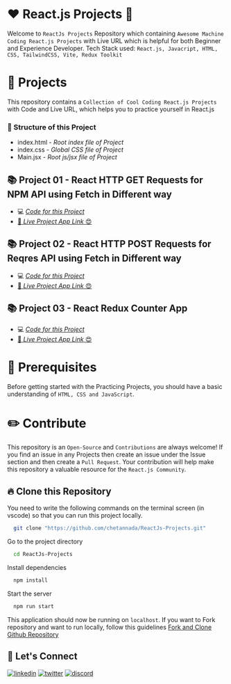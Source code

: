 # ❤️ React.js Projects 🚀

Welcome to `ReactJs Projects` Repository which containing `Awesome Machine Coding React.js Projects` with Live URL which is helpful for both Beginner and Experience Developer. Tech Stack used: `React.js, Javacript, HTML, CSS, TailwindCSS, Vite, Redux Toolkit`

# 🌻 Projects

This repository contains a `Collection of Cool Coding React.js Projects` with Code and Live URL, which helps you to practice yourself in React.js

### 🌱 Structure of this Project

- index.html - _Root index file of Project_
- index.css - _Global CSS file of Project_
- Main.jsx - _Root js/jsx file of Project_

## 📚 Project 01 - React HTTP GET Requests for NPM API using Fetch in Different way

- 💻 [_Code for this Project_](./src/React-Fetch-Get/)
- [🚀 _Live Project App Link_ 😍](https://ex-01-react-fetch-get.netlify.app/)

## 📚 Project 02 - React HTTP POST Requests for Reqres API using Fetch in Different way

- 💻 [_Code for this Project_](./src/React-Fetch-Post/)
- [🚀 _Live Project App Link_ 😍](https://ex-02-react-fetch-post.netlify.app/)

## 📚 Project 03 - React Redux Counter App

- 💻 [_Code for this Project_](./src/Redux-Counter-App//)
- [🚀 _Live Project App Link_ 😍](https://ex-03-react-redux-counter-app.netlify.app/)

# 🎻 Prerequisites

Before getting started with the Practicing Projects, you should have a basic understanding of `HTML, CSS and JavaScript`.

# ✏️ Contribute

This repository is an `Open-Source` and `Contributions` are always welcome! If you find an issue in any Projects then create an issue under the Issue section and then create a `Pull Request`. Your contribution will help make this repository a valuable resource for the `React.js Community`.

## 🔥 Clone this Repository

You need to write the following commands on the terminal screen (in vscode) so that you can run this project locally.

```bash
  git clone "https://github.com/chetannada/ReactJs-Projects.git"
```

Go to the project directory

```bash
  cd ReactJs-Projects
```

Install dependencies

```bash
  npm install
```

Start the server

```bash
  npm run start
```

This application should now be running on `localhost`. If you want to Fork repository and want to run locally, follow this guidelines [Fork and Clone Github Repository](https://docs.github.com/en/get-started/quickstart/fork-a-repo)

## 🔗 Let's Connect

[![linkedin](https://img.shields.io/badge/LinkedIn-0077B5?style=for-the-badge&logo=linkedin&logoColor=white)](https://www.linkedin.com/in/chetannada/)
[![twitter](https://img.shields.io/badge/Twitter-1DA1F2?style=for-the-badge&logo=twitter&logoColor=white)](https://twitter.com/chetannada)
[![discord](https://img.shields.io/badge/Discord-5865F2?style=for-the-badge&logo=discord&logoColor=white)](https://discordapp.com/users/916005177838956555)
